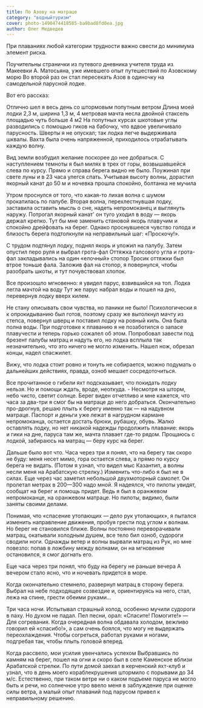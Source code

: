 ```yaml
---
title: По Азову на матраце
category: "водныйтуризм"
cover: photo-1490474418585-ba9bad8fd0ea.jpg
author: Олег Медведев
---
```


При плаваниях любой категории трудности важно свести до минимума элемент риска.

Поучительны странички из путевого дневника учителя труда из Макеевки А. Матосьяна, уже имевшего опыт путешествий по Азовскому морю Во второй раз он стал пересекать Азов в одиночку на самодельной парусной лодке.

Вот его рассказ:

Отлично шел я весь день со штормовым попутным ветром Длина моей лодки 2,3 м, ширина 1,3 м, 4 метровая мачта несла двойной стаксель площадью чуть больше 4 м2 На попутных курсах шкотовые углы разводились с помощью гиков на бабочку, что вдвое увеличивало парусность. Шверты я не опускал; так лодка легче выдерживала шквалы. Вахта была очень напряженной, приходилось отрабатывать каждую волну.

Вид земли возбудил желание поскорее до нее добраться. С наступлением темноты я был милях в трех от горы, возвышавшейся слева по курсу. Прямо и справа берега видно не было. Поужинал при свете луны и в 23 часа улегся спать. Учитывая высоту волны, дорастил якорный канат до 50 м и ночевка прошла спокойно, болтанка не мучила

Утром проснулся от того, что какая-то лихая волна с шумом прокатилась по палубе. Вторая волна, перехлестнувшая лодку, заставила оставить мысль о сне, надеть непромоканец и выглянуть наружу. Потрогал якорный канат' он туго уходил в воду — якорь держал крепко. Тут бы мне заменить становой якорь плавучим и спокойно дрейфовать на берег. Однако проснувшееся чувство голода и близость берега подтолкнули на неправильный шаг: «Проскочу!».

С трудом подтянул лодку, поднял якорь и уложил на палубу. Затем опустил перо руля и выбрал грота-фал Оттяжка галсового угла и грота-фал закладывались на один «елочный» стопор Тросик оттяжки был втрое тоньше фала. Заложив фал на стопор, я повернулся, чтобы разобрать шкоты, и тут почувствовал хлопок.

Все произошло мгновенно: я увидел парус, взвившийся на топ. Лодка легла мачтой на воду Тут же парус набрал воды и пошел на дно, перевернув лодку вверх килем.

Не стану описывать свои чувства, но паники не было! Психологически я к опрокидыванию был готов, поэтому сразу же вытолкнул мачту из степса, повернул шверц и поставил лодку на ровный киль. Она была полна воды. При подготовке к плаванию я не позаботился о запасе плавучести и теперь горько сожалел об этом. Попробовал завести под брезент палубы матрац и надуть его, но лодка всплыла так незначительно, что это ничего не могло изменить. Нашел нож, обрезал концы, надел спасжилет.

Вижу, что лодка стоит ровно и тонуть не собирается, можно подумать о дальнейших действиях, правда, озноб мешает сосредоточиться.

Все прочитанное о гибели яхт подсказывает, что покидать лодку нельзя. Но и помощи ждать, вроде, неоткуда. - Несмотря на шторм, небо чисто, светит солнце. Берег виден отчетливо и мне кажется, что часа за два-три я смог бы на матраце до него добраться. Окончательно про-дрогнув, решаю плыть к берегу именно так — на надувном матраце. Паспорт и деньги уже лежат в нагрудном кармане непромоканца, остается достать брюки, рубашку, обувь. Жалко оставлять лодку, но нет никакой надежды продолжить плавание: якорь и гики на дне, паруса там же, мачта плавает где-то рядом. Прощаюсь с лодкой, забираюсь на матрац — беру курс на берег.

Дальше было вот что. Часа через три я понял, что на берегу так скоро не буду: меня несет мимо, гора остается слева, а прямо по курсу берега не видать. (Потом я узнал, что видел мыс Казантип, а волны несли меня на Арабатскую стрелку.) Изменить что-либо я был не в силах. Еще через час заметил небольшой двухмоторный самолет. Он пролетал метрах в 200—300 надо мной. Я надеялся, что пилоты увидят, сообщат на берег и помощь придет. Ведь я был в оранжевом непромоканце, на оранжевом матраце. Но пилоты, видимо, были заняты своими делами.

Понимая, что «спасение утопающих — дело рук утопающих», я пытался изменить направление движения, пробуя грести под углом к волнам. Но берег не становился ближе. Волны постоянно переворачивали матрац, окатывали холодным душем, все тело бил озноб, судороги сводили ноги. Однажды ветер и волны вырвали матрац из Рук, но мне повезло: попав в ложбину между волнами, он на мгновение остановился, я смог догнать его.

Еще часа через три понял, что буду на берегу не раньше вечера А вечером стало ясно, что и ночевать придется в море.

Когда окончательно стемнело, развернул матрац в сторону берега. Выбрал на небе подходящее созвездие и, ориентируясь на него, стал, лежа на спине, грести обеими руками...

Три часа ночи. Испытывал страшный холод, особенно мучили судороги в паху. Но духом не падал. Пел песни, орал: «Спасите! Помогите!» — Для согревания. Когда очередная волна обдавала холодом, вежливо говорил ей «спасибо!», а сам очень боялся, что могу не выдержать переохлаждения. Чтобы согреться, работал руками и ногами, подгребая так, чтобы плыть головой вперед.

<!-- ![unsplash.com](./photo-1490474418585-ba9bad8fd0ea.jpg) -->

Когда рассвело, мои усилия увенчались успехом Выбравшись по камням на берег, пошел на огни и скоро был в селе Каменское вблизи Арабатской стрелки. По пути домой заехал в керченский яхт-клуб и узнал, что в день моего кораблекрушения штормило с порывами до 34 м/с. Естественно, при таком ветре ни о каком подъеме паруса не могло быть и речи, но солнечное утро ввело меня в заблуждение при оценке силы ветра, а малый опыт плаваний под парусом привел к неправильному решению.

